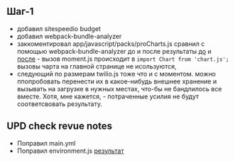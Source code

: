 ## Шаг-1

- добавил sitespeedio budget
- добавил webpack-bundle-analyzer
- заккоментировал app/javascript/packs/proCharts.js сравнил с помощью webpack-bundle-analyzer до и после результаты [до](https://prnt.sc/rga1ci)
  и [после](https://prnt.sc/rga0j1) - вызов moment.js происходит в `import Chart from 'chart.js';` вызовы чарта на главной странице не исользуются,
- следующий по размерам twilio.js тоже что и с моментом. можно ппопробовать перенести их в какое-нибудь внешнее хранение и вызывать на загрузке
  в нужных местах, что-бы не бандлилось все вместе. Хотя, мне кажется, - потраченные усилия не будут соответсвовать результату.

## UPD check revue notes

- Поправил main.yml
- Поправил environment.js [результат](https://prnt.sc/ri6vuf)
